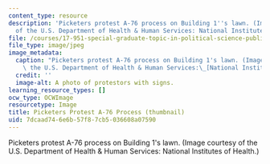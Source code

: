 ```yaml
---
content_type: resource
description: 'Picketers protest A-76 process on Building 1''s lawn. (Image courtesy
  of the U.S. Department of Health & Human Services: National Institutes of Health.)'
file: /courses/17-951-special-graduate-topic-in-political-science-public-opinion-spring-2004/7dcaad746e6b57f87cb5036608a07590_17-951s04-th.jpg
file_type: image/jpeg
image_metadata:
  caption: "Picketers protest A-76 process on Building 1's lawn. (Image courtesy of\
    \ the U.S. Department of Health & Human Services:\_[National Institutes of Health](http://www.nih.gov/).)"
  credit: ''
  image-alt: A photo of protestors with signs.
learning_resource_types: []
ocw_type: OCWImage
resourcetype: Image
title: Picketers Protest A-76 Process (thumbnail)
uid: 7dcaad74-6e6b-57f8-7cb5-036608a07590
---
```

Picketers protest A-76 process on Building 1's lawn. (Image courtesy of the U.S. Department of Health & Human Services: National Institutes of Health.)

